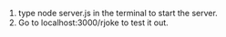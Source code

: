 1. type node server.js in the terminal to start the server.
2. Go to localhost:3000/rjoke to test it out.
